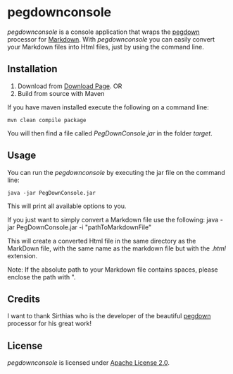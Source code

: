 pegdownconsole
==============

_pegdownconsole_ is a console application that wraps the [pegdown] processor for [Markdown]. 
With _pegdownconsole_ you can easily convert your Markdown files into Html files, just by using the 
command line.

Installation
------------

1. Download from [Download Page]. OR
2. Build from source with Maven

If you have maven installed execute the following on a command line:
   
    mvn clean compile package

You will then find a file called _PegDownConsole.jar_ in the folder _target_.

Usage
------------

You can run the _pegdownconsole_ by executing the jar file on the command line:

    java -jar PegDownConsole.jar

This will print all available options to you.

If you just want to simply convert a Markdown file use the following:
    java -jar PegDownConsole.jar -i "pathToMarkdownFile"

This will create a converted Html file in the same directory as the MarkDown file, with the same name as the 
markdown file but with the _.html_ extension.

Note: If the absolute path to your Markdown file contains spaces, please enclose the path with ".

Credits
-------
I want to thank Sirthias who is the developer of the beautiful [pegdown] processor for his great work!

License
-------

_pegdownconsole_ is licensed under [Apache License 2.0](http://www.apache.org/licenses/LICENSE-2.0).


[Markdown]: http://daringfireball.net/projects/markdown/ "Main Markdown site"
[pegdown]:https://github.com/sirthias/pegdown/
[Download Page]: https://github.com/cternes/pegdownconsole/downloads